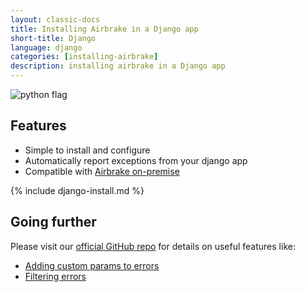 ```yaml
---
layout: classic-docs
title: Installing Airbrake in a Django app
short-title: Django
language: django
categories: [installing-airbrake]
description: installing airbrake in a Django app
---
```


![python flag](/docs/assets/img/docs/python_flag.jpeg)

## Features
* Simple to install and configure
* Automatically report exceptions from your django app
* Compatible with [Airbrake on-premise](https://airbrake.io/enterprise)

{% include django-install.md %}

## Going further

Please visit our [official GitHub
repo](https://github.com/airbrake/pybrake#django-integration) for details on
useful features like:
* [Adding custom params to
  errors](https://github.com/airbrake/pybrake#adding-custom-params)
* [Filtering errors](https://github.com/airbrake/pybrake#filtering-keys)
